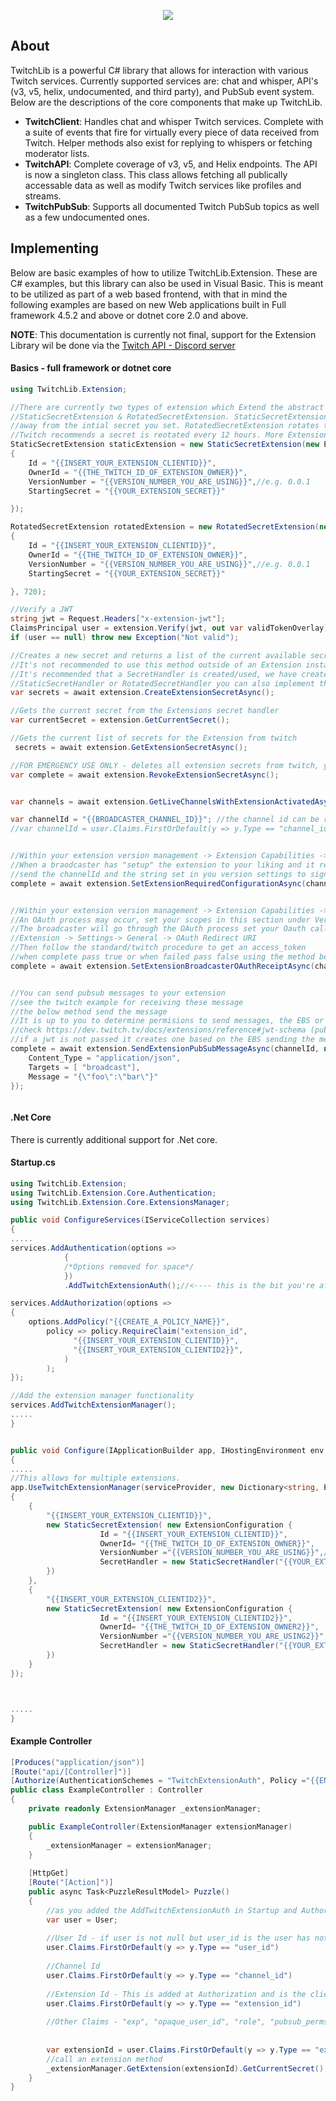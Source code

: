 <p align="center"> 
<img src="http://swiftyspiffy.com/img/twitchlib.png" style="max-height: 300px;">
</p>



</p>

## About
TwitchLib is a powerful C# library that allows for interaction with various Twitch services. Currently supported services are: chat and whisper, API's (v3, v5, helix, undocumented, and third party), and PubSub event system. Below are the descriptions of the core components that make up TwitchLib.

* **TwitchClient**: Handles chat and whisper Twitch services. Complete with a suite of events that fire for virtually every piece of data received from Twitch. Helper methods also exist for replying to whispers or fetching moderator lists.
* **TwitchAPI**: Complete coverage of v3, v5, and Helix endpoints. The API is now a singleton class. This class allows fetching all publically accessable data as well as modify Twitch services like profiles and streams.
* **TwitchPubSub**: Supports all documented Twitch PubSub topics as well as a few undocumented ones.

## Implementing
Below are basic examples of how to utilize TwitchLib.Extension. These are C# examples, but this library can also be used in Visual Basic.
This is meant to be utilized as part of a web based frontend, with that in mind the following examples are based on new Web applications built in Full framework 4.5.2 and above or dotnet core 2.0 and above.


 **NOTE**: This documentation is currently not final, support for the Extension Library wil be done via the <a href="https://discord.gg/Cq2ar37">Twitch API - Discord server</a>

#### Basics - full framework or dotnet core
```csharp
using TwitchLib.Extension;

//There are currently two types of extension which Extend the abstract ExtensionBase class
//StaticSecretExtension & RotatedSecretExtension. StaticSecretExtension does not rotate the serect
//away from the intial secret you set. RotatedSecretExtension rotates the secret based on the time interval you set
//Twitch recommends a secret is reotated every 12 hours. More Extension types will be created in the future
StaticSecretExtension staticExtension = new StaticSecretExtension(new ExtensionConfiguration
{
    Id = "{{INSERT_YOUR_EXTENSION_CLIENTID}}",
    OwnerId = "{{THE_TWITCH_ID_OF_EXTENSION_OWNER}}",
    VersionNumber = "{{VERSION_NUMBER_YOU_ARE_USING}}",//e.g. 0.0.1
    StartingSecret = "{{YOUR_EXTENSION_SECRET}}"

});

RotatedSecretExtension rotatedExtension = new RotatedSecretExtension(new ExtensionConfiguration
{
    Id = "{{INSERT_YOUR_EXTENSION_CLIENTID}}",
    OwnerId = "{{THE_TWITCH_ID_OF_EXTENSION_OWNER}}",
    VersionNumber = "{{VERSION_NUMBER_YOU_ARE_USING}}",//e.g. 0.0.1
    StartingSecret = "{{YOUR_EXTENSION_SECRET}}"

}, 720);

//Verify a JWT
string jwt = Request.Headers["x-extension-jwt"];
ClaimsPrincipal user = extension.Verify(jwt, out var validTokenOverlay);
if (user == null) throw new Exception("Not valid");

//Creates a new secret and returns a list of the current available secrets
//It's not recommended to use this method outside of an Extension instance.
//It's recommended that a SecretHandler is created/used, we have created two for you
//StaticSecretHandler or RotatedSecretHandler you can also implement the abstract SecretHandler class
var secrets = await extension.CreateExtensionSecretAsync();

//Gets the current secret from the Extensions secret handler
var currentSecret = extension.GetCurrentSecret();

//Gets the current list of secrets for the Extension from twitch
 secrets = await extension.GetExtensionSecretAsync();

//FOR EMERGENCY USE ONLY - deletes all extension secrets from twitch, your extension will no longer work
var complete = await extension.RevokeExtensionSecretAsync();


var channels = await extension.GetLiveChannelsWithExtensionActivatedAsync(null);

var channelId = "{{BROADCASTER_CHANNEL_ID}}"; //the channel id can be received from the current verified user principal;
//var channelId = user.Claims.FirstOrDefault(y => y.Type == "channel_id").Value


//Within your extension version management -> Extension Capabilities -> Required Configurations
//When a braodcaster has "setup" the extension to your liking and it requires no further mandatory config
//send the channelId and the string set in you version settings to signify this to twitch
complete = await extension.SetExtensionRequiredConfigurationAsync(channelId, "{{WHATEVER_STRING_YOU_SET_IN_VERSION_MANAGEMENT}}");


//Within your extension version management -> Extension Capabilities -> Required Broadcaster Abilities
//An OAuth process may occur, set your scopes in this section under Version Management
//The broadcaster will go through the OAuth process set your Oauth callback in 
//Extension -> Settings-> General -> OAuth Redirect URI
//Then follow the standard/twitch procedure to get an access_token
//when complete pass true or when failed pass false using the method below
complete = await extension.SetExtensionBroadcasterOAuthReceiptAsync(channelId,  false);


//You can send pubsub messages to your extension
//see the twitch example for receiving these message
//the below method send the message
//It is up to you to determine permisions to send messages, the EBS or the current user can send messages
//check https://dev.twitch.tv/docs/extensions/reference#jwt-schema (pubsub_perms) for more info
//if a jwt is not passed it creates one based on the EBS sending the message
complete = await extension.SendExtensionPubSubMessageAsync(channelId, new TwitchLib.Extension.Models.ExtensionPubSubRequest {
	Content_Type = "application/json",
	Targets = [ "broadcast"],
	Message = "{\"foo\":\"bar\"}"
});



```



#### .Net Core
There is currently additional support for .Net core.

#### Startup.cs
```csharp
using TwitchLib.Extension;
using TwitchLib.Extension.Core.Authentication;
using TwitchLib.Extension.Core.ExtensionsManager;

public void ConfigureServices(IServiceCollection services)
{
.....
services.AddAuthentication(options =>
			{
			/*Options removed for space*/
			})
			.AddTwitchExtensionAuth();//<---- this is the bit you're after

services.AddAuthorization(options =>
{
    options.AddPolicy("{{CREATE_A_POLICY_NAME}}",
        policy => policy.RequireClaim("extension_id",
              "{{INSERT_YOUR_EXTENSION_CLIENTID}}",
              "{{INSERT_YOUR_EXTENSION_CLIENTID2}}",
            )
        );
});

//Add the extension manager functionality
services.AddTwitchExtensionManager();
.....
}


public void Configure(IApplicationBuilder app, IHostingEnvironment env, IServiceProvider serviceProvider)
{
.....
//This allows for multiple extensions.
app.UseTwitchExtensionManager(serviceProvider, new Dictionary<string, ExtensionBase>
{
    {
        "{{INSERT_YOUR_EXTENSION_CLIENTID}}",
        new StaticSecretExtension( new ExtensionConfiguration {
                    Id = "{{INSERT_YOUR_EXTENSION_CLIENTID}}",
                    OwnerId= "{{THE_TWITCH_ID_OF_EXTENSION_OWNER}}",
                    VersionNumber ="{{VERSION_NUMBER_YOU_ARE_USING}}",//e.g. 0.0.1
                    SecretHandler = new StaticSecretHandler("{{YOUR_EXTENSION_SECRET}}") 
        })
    },
    {
        "{{INSERT_YOUR_EXTENSION_CLIENTID2}}",
        new StaticSecretExtension( new ExtensionConfiguration {
                    Id = "{{INSERT_YOUR_EXTENSION_CLIENTID2}}",
                    OwnerId= "{{THE_TWITCH_ID_OF_EXTENSION_OWNER2}}",
                    VersionNumber ="{{VERSION_NUMBER_YOU_ARE_USING2}}",//e.g. 0.0.1
                    SecretHandler = new StaticSecretHandler("{{YOUR_EXTENSION_SECRET2}}") 
        })
    }
});



.....
}
```
#### Example Controller
```csharp
[Produces("application/json")]
[Route("api/[Controller]")]
[Authorize(AuthenticationSchemes = "TwitchExtensionAuth", Policy ="{{ENTER_THE_POLICY_USED_AT_STARTUP}}")]
public class ExampleController : Controller
{
	private readonly ExtensionManager _extensionManager;

	public ExampleController(ExtensionManager extensionManager)
	{
		_extensionManager = extensionManager;
	}
	
	[HttpGet]
	[Route("[Action]")]
	public async Task<PuzzleResultModel> Puzzle()
	{
		//as you added the AddTwitchExtensionAuth in Startup and Authorize attribute on the controller the user is Authenticated and Authorized for you
		var user = User;
		
		//User Id - if user is not null but user_id is the user has not given permision to share their user_id
		user.Claims.FirstOrDefault(y => y.Type == "user_id") 
		
		//Channel Id
		user.Claims.FirstOrDefault(y => y.Type == "channel_id")
		
		//Extension Id - This is added at Authorization and is the client id of the extension you were authorized against (if you have multiple extensions)
		user.Claims.FirstOrDefault(y => y.Type == "extension_id")
		
		//Other Claims - "exp", "opaque_user_id", "role", "pubsub_perms"
		
		
		var extensionId = user.Claims.FirstOrDefault(y => y.Type == "extension_id").Value;
		//call an extension method
		_extensionManager.GetExtension(extensionId).GetCurrentSecret(); //All Extension API methods available
	}
}
	
	

```
